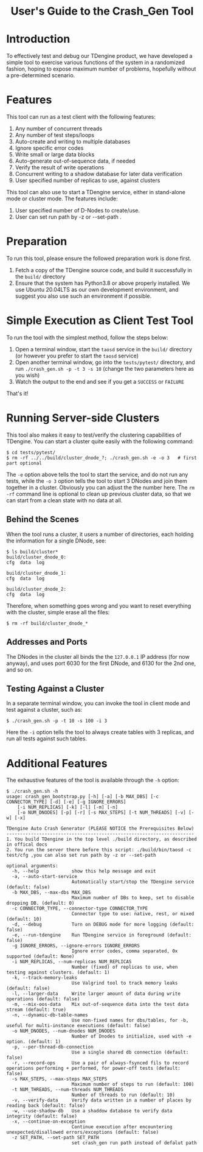 <center><h1>User's Guide to the Crash_Gen Tool</h1></center>

# Introduction

To effectively test and debug our TDengine product, we have developed a simple tool to 
exercise various functions of the system in a randomized fashion, hoping to expose 
maximum number of problems, hopefully without a pre-determined scenario.

# Features

This tool can run as a test client with the following features:

1. Any number of concurrent threads
1. Any number of test steps/loops
1. Auto-create and writing to multiple databases
1. Ignore specific error codes
1. Write small or large data blocks
1. Auto-generate out-of-sequence data, if needed
1. Verify the result of write operations
1. Concurrent writing to a shadow database for later data verification
1. User specified number of replicas to use, against clusters

This tool can also use to start a TDengine service, either in stand-alone mode or 
cluster mode. The features include:

1. User specified number of D-Nodes to create/use.
2. User can set run path  by -z or --set-path .
# Preparation

To run this tool, please ensure the followed preparation work is done first.

1. Fetch a copy of the TDengine source code, and build it successfully in the `build/` 
    directory
1. Ensure that the system has Python3.8 or above properly installed. We use 
    Ubuntu 20.04LTS as our own development environment, and suggest you also use such
    an environment if possible.

# Simple Execution as Client Test Tool

To run the tool with the simplest method, follow the steps below:

1. Open a terminal window, start the `taosd` service in the `build/` directory 
    (or however you prefer to start the `taosd` service)
1. Open another terminal window, go into the `tests/pytest/` directory, and
    run `./crash_gen.sh -p -t 3 -s 10` (change the two parameters here as you wish)
1. Watch the output to the end and see if you get a `SUCCESS` or `FAILURE`

That's it!

# Running Server-side Clusters

This tool also makes it easy to test/verify the clustering capabilities of TDengine. You
can start a cluster quite easily with the following command:

```
$ cd tests/pytest/
$ rm -rf ../../build/cluster_dnode_?; ./crash_gen.sh -e -o 3   # first part optional
```

The `-e` option above tells the tool to start the service, and do not run any tests, while 
the `-o 3` option tells the tool to start 3 DNodes and join them together in a cluster. 
Obviously you can adjust the the number here. The `rm -rf` command line is optional 
to clean up previous cluster data, so that we can start from a clean state with no data
at all.

## Behind the Scenes

When the tool runs a cluster, it users a number of directories, each holding the information
for a single DNode, see:

```
$ ls build/cluster*
build/cluster_dnode_0:
cfg  data  log

build/cluster_dnode_1:
cfg  data  log

build/cluster_dnode_2:
cfg  data  log
```

Therefore, when something goes wrong and you want to reset everything with the cluster, simple
erase all the files:

```
$ rm -rf build/cluster_dnode_*
```

## Addresses and Ports

The DNodes in the cluster all binds the the `127.0.0.1` IP address (for now anyway), and
uses port 6030 for the first DNode, and 6130 for the 2nd one, and so on.

## Testing Against a Cluster

In a separate terminal window, you can invoke the tool in client mode and test against
a cluster, such as:

```
$ ./crash_gen.sh -p -t 10 -s 100 -i 3
```

Here the `-i` option tells the tool to always create tables with 3 replicas, and run 
all tests against such tables.

# Additional Features

The exhaustive features of the tool is available through the `-h` option:

```
$ ./crash_gen.sh -h
usage: crash_gen_bootstrap.py [-h] [-a] [-b MAX_DBS] [-c CONNECTOR_TYPE] [-d] [-e] [-g IGNORE_ERRORS] 
    [-i NUM_REPLICAS] [-k] [-l] [-m] [-n]
    [-o NUM_DNODES] [-p] [-r] [-s MAX_STEPS] [-t NUM_THREADS] [-v] [-w] [-x]

TDengine Auto Crash Generator (PLEASE NOTICE the Prerequisites Below)
---------------------------------------------------------------------
1. You build TDengine in the top level ./build directory, as described in offical docs
2. You run the server there before this script: ./build/bin/taosd -c test/cfg ,you can also set run path by -z or --set-path

optional arguments:
  -h, --help            show this help message and exit
  -a, --auto-start-service
                        Automatically start/stop the TDengine service (default: false)
  -b MAX_DBS, --max-dbs MAX_DBS
                        Maximum number of DBs to keep, set to disable dropping DB. (default: 0)
  -c CONNECTOR_TYPE, --connector-type CONNECTOR_TYPE
                        Connector type to use: native, rest, or mixed (default: 10)
  -d, --debug           Turn on DEBUG mode for more logging (default: false)
  -e, --run-tdengine    Run TDengine service in foreground (default: false)
  -g IGNORE_ERRORS, --ignore-errors IGNORE_ERRORS
                        Ignore error codes, comma separated, 0x supported (default: None)
  -i NUM_REPLICAS, --num-replicas NUM_REPLICAS
                        Number (fixed) of replicas to use, when testing against clusters. (default: 1)
  -k, --track-memory-leaks
                        Use Valgrind tool to track memory leaks (default: false)
  -l, --larger-data     Write larger amount of data during write operations (default: false)
  -m, --mix-oos-data    Mix out-of-sequence data into the test data stream (default: true)
  -n, --dynamic-db-table-names
                        Use non-fixed names for dbs/tables, for -b, useful for multi-instance executions (default: false)
  -o NUM_DNODES, --num-dnodes NUM_DNODES
                        Number of Dnodes to initialize, used with -e option. (default: 1)
  -p, --per-thread-db-connection
                        Use a single shared db connection (default: false)
  -r, --record-ops      Use a pair of always-fsynced fils to record operations performing + performed, for power-off tests (default: false)
  -s MAX_STEPS, --max-steps MAX_STEPS
                        Maximum number of steps to run (default: 100)
  -t NUM_THREADS, --num-threads NUM_THREADS
                        Number of threads to run (default: 10)
  -v, --verify-data     Verify data written in a number of places by reading back (default: false)
  -w, --use-shadow-db   Use a shaddow database to verify data integrity (default: false)
  -x, --continue-on-exception
                        Continue execution after encountering unexpected/disallowed errors/exceptions (default: false)
  -z SET_PATH, --set-path SET_PATH
                        set crash_gen run path instead of defalut path
                        
```

